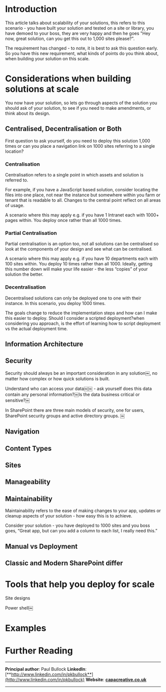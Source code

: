 # Introduction

This article talks about scalability of your solutions, this refers to this scenario - you have built your solution and tested on a site or library, you have demoed to your boss, they are very happy and then he goes "Hey now, great solution, can you get this out to 1,000 sites please?". 

The requirement has changed - to note, it is best to ask this question early. So you have this new requirement, what kinds of points do you think about, when building your solution on this scale. 

# Considerations when building solutions at scale

You now have your solution, so lets go through aspects of the solution you should ask of your solution, to see if you need to make amendments, or think about its design.

## Centralised, Decentralisation or Both

First question to ask yourself, do you need to deploy this solution 1,000 times or can you place a navigation link on 1000 sites referring to a single location? 

### Centralisation 

Centralisation refers to a single point in which assets and solution is referred to. 

For example, if you have a JavaScript based solution, consider locating the files into one place, not near the instance but somewhere within you farm or tenant that is readable to all. Changes to the central point reflect on all areas of usage. 

A scenario where this may apply e.g. if you have 1 Intranet each with 1000+ pages within. You deploy once rather than all 1000 times.

### Partial Centralisation

Partial centralisation is an option too, not all solutions can be centralised so look at the components of your design and see what can be centralised. 

A scenario where this may apply e.g. if you have 10 departments each with 100 sites within. You deploy 10 times rather than all 1000. Ideally, getting this number down will make your life easier - the less “copies” of your solution the better. 

### Decentralisation 

Decentralised solutions can only be deployed one to one with their instance. In this scenario, you deploy 1000 times. 

The goals change to reduce the implementation steps and how can I make this easier to deploy. Should I consider a scripted deployment?when considering you approach, is the effort of learning how to script deployment vs the actual deployment time. 

## Information Architecture




## Security

Security should always be an important consideration in any solution￼, no matter how complex or how quick solutions is built. 

Understand who can access your data￼￼ - ask yourself does this data contain any personal information?￼Is the data business critical or sensitive?￼

In SharePoint there are three main models of security, one for users, SharePoint security groups and active directory groups. ￼

## Navigation



## Content Types

## Sites

## Manageability

## Maintainability

Maintainability refers to the ease of making changes to your app, updates or cleanup aspects of your solution - how easy this is to achieve. 

Consider your solution - you have deployed to 1000 sites and you boss goes, “Great app, but can you add a column to each list, I really need this.”

## Manual vs Deployment



## Classic and Modern SharePoint differ


# Tools that help you deploy for scale

Site designs

Power shell￼


# Examples


# Further Reading



---

**Principal author**: Paul Bullock
**LinkedIn**: [**http://www.linkedin.com/in/pkbullock**](http://www.linkedin.com/in/pkbullock)
**Website**: [**capacreative.co.uk**](https://capacreative.co.uk/)

---